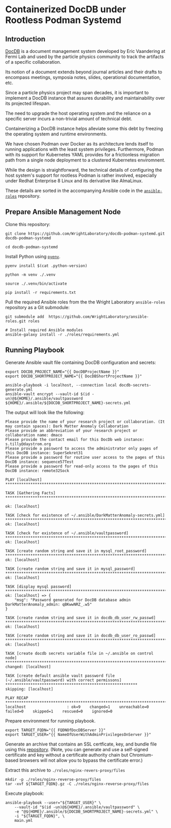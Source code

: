 # Containerized DocDB under Rootless Podman Systemd

## Introduction

[DocDB](https://github.com/ericvaandering/DocDB.git) is a document management system developed by Eric Vaandering at Fermi Lab and used by the particle physics community to track the artifacts of a specific collaboration.

Its notion of a document extends beyond journal articles and their drafts to encompass meetings, symposia notes, slides, operational documentation, etc.

Since a particle physics project may span decades, it is important to implement a DocDB instance that assures durability and maintainability over its projected lifespan.

The need to upgrade the host operating system and the reliance on a specific server incurs a non-trivial amount of technical debt.

Containerizing a DocDB instance helps alleviate some this debt by freezing the operating system and runtime environments.

We have chosen Podman over Docker as its architecture lends itself to running applications with the least system privileges.
Furthermore, Podman with its support for Kubernetes YAML provides for a frictionless migration path from a single node deployment to a clustered Kubernetes enviromnent.

While the design is straightforward, the technical details of configuring the host system's support for rootless Podman is rather involved, especially under Redhat Enterprise 8 Linux and its derivative like AlmaLinux.

These details are sorted in the accompanying Ansible code in the [`ansible-roles`](https://github.com/WrightLaboratory/ansible-roles.git) repository.

## Prepare Ansible Management Node

Clone this repository:

```
git clone https://github.com/WrightLaboratory/docdb-podman-systemd.git docdb-podman-systemd

cd docdb-podman-systemd
```

Install Python using [`pyenv`](https://github.com/pyenv/pyenv).

```
pyenv install $(cat .python-version)

python -m venv ./.venv

source ./.venv/bin/activate

pip install -r requirements.txt
```

Pull the required Ansible roles from the the Wright Laboratory `ansible-roles` repository as a Git submodule:

```
git submodule add  https://github.com/WrightLaboratory/ansible-roles.git roles

# Install required Ansible modules
ansible-galaxy install -r ./roles/requirements.yml
```

## Running Playbook

Generate Ansible vault file containing DocDB configuration and secrets:

```
export DOCDB_PROJECT_NAME="{{ DocDBProjectName }}"
export DOCDB_SHORTPROJECT_NAME="{{ DocDBShortProjectName }}"

ansible-playbook -i localhost, --connection local docdb-secrets-generate.yml
ansible-vault encrypt --vault-id $(id -un)@${HOME}/.ansible/vaultpassword ${HOME}/.ansible/${DOCDB_SHORTPROJECT_NAME}-secrets.yml
```

The output will look like the following:

```
Please provide the name of your research project or collaboration. (It may contain spaces): Dark Matter Anomaly Collaboration
Please provide an abbreviation of your research project or collaboration name: dmaco      
Please provide the contact email for this DocDb web instance: s.tilly@daystrom.org
Please provide a password to access the administrator only pages of this DocDB instance: SuperSekret31
Please provide a password for routine user access to the pages of this DocDB instance: sequence57Test
Please provide a password for read-only access to the pages of this DocDB instance: remote32Sock

PLAY [localhost] **********************************************************************************************************************************************

TASK [Gathering Facts] ****************************************************************************************************************************************

ok: [localhost]

TASK [check for existence of ~/.ansible/DarkMatterAnomaly-secrets.yml] ****************************************************************************************
ok: [localhost]

TASK [check for existence of ~/.ansible/vaultpassword] ********************************************************************************************************
ok: [localhost]

TASK [create random string and save it in mysql_root_password] ************************************************************************************************
ok: [localhost]

TASK [create random string and save it in mysql_password] *****************************************************************************************************
ok: [localhost]

TASK [display mysql password] *********************************************************************************************************************************
ok: [localhost] => {
    "msg": "Password generated for DocDB database admin DarkMatterAnomaly_admin: qBKwwNRZ_.w5"
}

TASK [create random string and save it in docdb_db_user_rw_passwd] ********************************************************************************************
ok: [localhost]

TASK [create random string and save it in docdb_db_user_ro_passwd] ********************************************************************************************
ok: [localhost]

TASK [create docdb secrets variable file in ~/.ansible on control node] ***************************************************************************************
changed: [localhost]

TASK [create default ansible vault password file (~/.ansible/vaultpassword) with correct permissons] **********************************************************
skipping: [localhost]

PLAY RECAP ****************************************************************************************************************************************************
localhost                  : ok=9    changed=1    unreachable=0    failed=0    skipped=1    rescued=0    ignored=0   
```

Prepare environment for running playbook.

```
export TARGET_FQDN="{{ FQDNOfDocDBServer }}"
export TARGET_USER="{{ NameOfUserWithAdminPrivilegesOnServer }}"
```

Generate an archive that contains an SSL certficate, key, and bundle file using this [repository](https://github.com/vbalbarin/cert-manager.git).
(Note, you can generate and use a self-signed certificate and key without a certificate authority chain but Chromium-based browsers will not allow you to bypass the certificate error.)

Extract this archive to `./roles/nginx-revers-proxy/files`

```
mkdir -p ./roles/nginx-reverse-proxy/files
tar -xvf ${TARGET_FQDN}.gz -C ./roles/nginx-reverse-proxy/files
```

Execute playbook:

```
ansible-playbook --user="${TARGET_USER}" \
    --vault-id "$(id -un)@${HOME}/.ansible/vaultpassword" \
    -e "@${HOME}/.ansible/${DOCDB_SHORTPROJECT_NAME}-secrets.yml" \
    -i "${TARGET_FQDN}", \
    main.yml
```